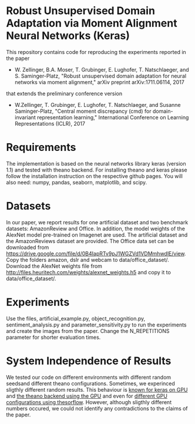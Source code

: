 # Robust Unsupervised Domain Adaptation via Moment Alignment Neural Networks (Keras)

This repository contains code for reproducing the experiments reported in the paper
- W. Zellinger, B.A. Moser, T. Grubinger, E. Lughofer, T. Natschlaeger, and S. Saminger-Platz, "Robust unsupervised domain adaptation for neural networks via moment alignment," arXiv preprint arXiv:1711.06114, 2017

that extends the preliminary conference version

- W.Zellinger, T. Grubinger, E. Lughofer, T. Natschlaeger, and Susanne Saminger-Platz, "Central moment discrepancy (cmd) for domain-invariant representation learning," International Conference on Learning Representations (ICLR), 2017

# Requirements
The implementation is based on the neural networks library keras (version 1.1) and tested with theano backend. For installing theano and keras please follow the installation instruction on the respective github pages. You will also need: numpy, pandas, seaborn, matplotlib, and scipy.

# Datasets
In our paper, we report results for one artificial dataset and two benchmark datasets: AmazonReview and Office. In addition, the model weights of the AlexNet model pre-trained on Imagenet are used. The artificial dataset and the AmazonReviews dataset are provided. The Office data set can be downloaded from https://drive.google.com/file/d/0B4IapRTv9pJ1WGZVd1VDMmhwdlE/view. Copy the folders amazon, dslr and webcam to data/office_dataset/. Download the AlexNet weights file from http://files.heuritech.com/weights/alexnet_weights.h5 and copy it to  data/office_dataset/.

# Experiments
Use the files, artificial_example.py, object_recognition.py, sentiment_analysis.py and parameter_sensitivity.py to run the experiments and create the images from the paper. Change the N_REPETITIONS parameter for shorter evaluation times.

# System Independence of Results
We tested our code on different environments with different random seedsand different theano configurations. Sometimes, we experinced sligthly different random results. This behaviour is [known for keras on GPU](https://github.com/fchollet/keras/issues/850) and [the theano backend using the GPU](https://groups.google.com/forum/#!topic/theano-users/Q9tD4Af_7ho) and even for [different GPU configurations using thesorflow](https://github.com/tensorflow/tensorflow/issues/2652). However, although sligthly different numbers occured, we could not identify any contradictions to the claims of the paper.
